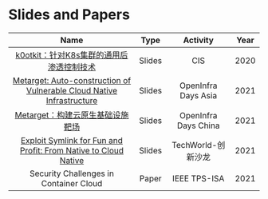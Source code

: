# Slides and Papers

|Name|Type|Activity|Year|
|:-:|:-:|:-:|:-:|
|[k0otkit：针对K8s集群的通用后渗透控制技术](https://github.com/brant-ruan/slides-and-papers/blob/master/CIS2020-k0otkit.pdf)|Slides|CIS|2020|
|[Metarget: Auto-construction of Vulnerable Cloud Native Infrastructure](https://github.com/brant-ruan/slides-and-papers/blob/master/OID-Asia-2021-Metarget.pdf)|Slides|OpenInfra Days Asia|2021|
|[Metarget：构建云原生基础设施靶场](https://github.com/brant-ruan/slides-and-papers/blob/master/OID-China-2021-Metarget.pdf)|Slides|OpenInfra Days China|2021|
|[Exploit Symlink for Fun and Profit: From Native to Cloud Native](https://github.com/brant-ruan/slides-and-papers/blob/master/TechWorld创新沙龙-202112-symlink.pdf)|Slides|TechWorld-创新沙龙|2021|
|Security Challenges in Container Cloud|Paper|IEEE TPS-ISA|2021|
